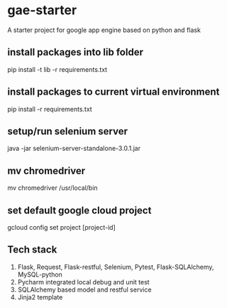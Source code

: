 # gae-starter
A starter project for google app engine based on python and flask

## install packages into lib folder
pip install -t lib -r requirements.txt
## install packages to current virtual environment
pip install -r requirements.txt

## setup/run selenium server
java -jar selenium-server-standalone-3.0.1.jar 

## mv chromedriver
mv chromedriver /usr/local/bin

## set default google cloud project
gcloud config set project [project-id]

## Tech stack
1. Flask, Request, Flask-restful, Selenium, Pytest, Flask-SQLAlchemy, MySQL-python
2. Pycharm integrated local debug and unit test
3. SQLAlchemy based model and restful service
4. Jinja2 template